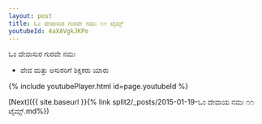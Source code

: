 ```yaml
---
layout: post
title: ಓಂ ದೇವಾಸುರ ಗುರವೇ ನಮಃ ೧೧ ಟೈಮ್ಸ್
youtubeId: 4aXAVgkJKPo
---
```

 
 
 ಓಂ ದೇವಾಸುರ ಗುರವೇ ನಮಃ  
 
 -  ದೇವ ಮತ್ತು ಅಸುರರಿಗೆ ಶಿಕ್ಷಕರು ಯಾರು 
 
  
 
  
 
 
 
 
 
 


{% include youtubePlayer.html id=page.youtubeId %}
 
[Next]({{ site.baseurl }}{% link  split2/_posts/2015-01-19-ಓಂ ದೇವಾಯ ನಮಃ ೧೧ ಟೈಮ್ಸ್.md%})
 
